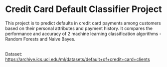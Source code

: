 # Credit Card Default Classifier Project

This project is to predict  defaults in credit card payments among customers based on their personal attributes and payment history. It compares the performance and accuracy of 2 machine learning classification algorithms - Random Forests and Naive Bayes.<br><br>

Dataset: https://archive.ics.uci.edu/ml/datasets/default+of+credit+card+clients
